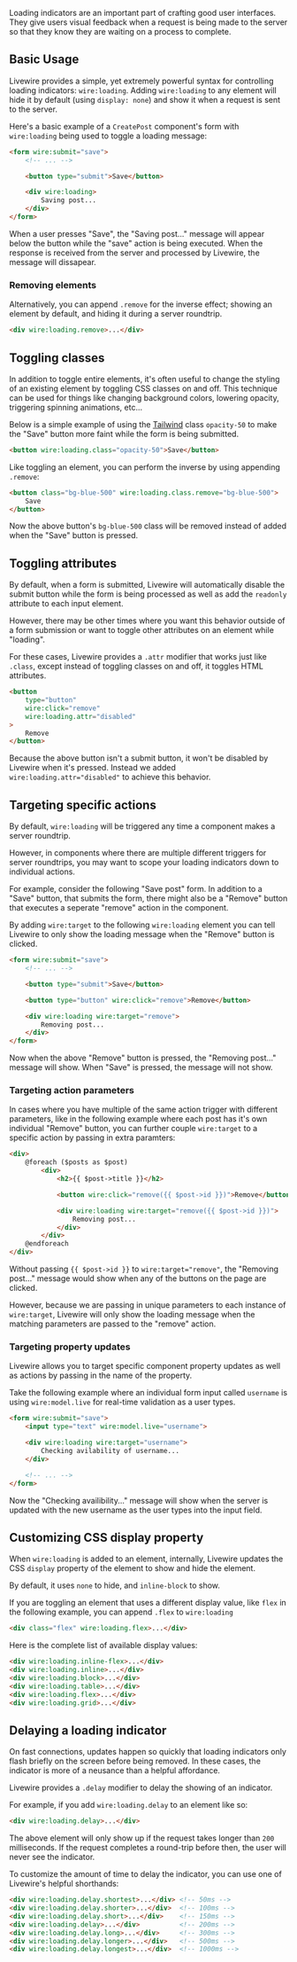Loading indicators are an important part of crafting good user interfaces. They give users visual feedback when a request is being made to the server so that they know they are waiting on a process to complete.

## Basic Usage

Livewire provides a simple, yet extremely powerful syntax for controlling loading indicators: `wire:loading`. Adding `wire:loading` to any element will hide it by default (using `display: none`) and show it when a request is sent to the server.

Here's a basic example of a `CreatePost` component's form with `wire:loading` being used to toggle a loading message:

```html
<form wire:submit="save">
    <!-- ... -->

    <button type="submit">Save</button>

    <div wire:loading>
        Saving post...
    </div>
</form>
```

When a user presses "Save", the "Saving post..." message will appear below the button while the "save" action is being executed. When the response is received from the server and processed by Livewire, the message will dissapear.

### Removing elements

Alternatively, you can append `.remove` for the inverse effect; showing an element by default, and hiding it during a server roundtrip.

```html
<div wire:loading.remove>...</div>
```

## Toggling classes

In addition to toggle entire elements, it's often useful to change the styling of an existing element by toggling CSS classes on and off. This technique can be used for things like changing background colors, lowering opacity, triggering spinning animations, etc...

Below is a simple example of using the [Tailwind](https://tailwindcss.com/) class `opacity-50` to make the "Save" button more faint while the form is being submitted.

```html
<button wire:loading.class="opacity-50">Save</button>
```

Like toggling an element, you can perform the inverse by using appending `.remove`:

```html
<button class="bg-blue-500" wire:loading.class.remove="bg-blue-500">
    Save
</button>
```

Now the above button's `bg-blue-500` class will be removed instead of added when the "Save" button is pressed.

## Toggling attributes

By default, when a form is submitted, Livewire will automatically disable the submit button while the form is being processed as well as add the `readonly` attribute to each input element.

However, there may be other times where you want this behavior outside of a form submission or  want to toggle other attributes on an element while "loading".

For these cases, Livewire provides a `.attr` modifier that works just like `.class`, except instead of toggling classes on and off, it toggles HTML attributes.

```html
<button
    type="button"
    wire:click="remove"
    wire:loading.attr="disabled"
>
    Remove
</button>
```

Because the above button isn't a submit button, it won't be disabled by Livewire when it's pressed. Instead we added `wire:loading.attr="disabled"` to achieve this behavior.

## Targeting specific actions

By default, `wire:loading` will be triggered any time a component makes a server roundtrip.

However, in components where there are multiple different triggers for server roundtrips, you may want to scope your loading indicators down to individual actions.

For example, consider the following "Save post" form. In addition to a "Save" button, that submits the form, there might also be a "Remove" button that executes a seperate "remove" action in the component.

By adding `wire:target` to the following `wire:loading` element you can tell Livewire to only show  the loading message when the "Remove" button is clicked.

```html
<form wire:submit="save">
    <!-- ... -->

    <button type="submit">Save</button>

    <button type="button" wire:click="remove">Remove</button>

    <div wire:loading wire:target="remove">
        Removing post...
    </div>
</form>
```

Now when the above "Remove" button is pressed, the "Removing post..." message will show. When "Save" is pressed, the message will not show.

### Targeting action parameters

In cases where you have multiple of the same action trigger with different parameters, like in the following example where each post has it's own individual "Remove" button, you can further couple `wire:target` to a specific action by passing in extra paramters:

```html
<div>
    @foreach ($posts as $post)
        <div>
            <h2>{{ $post->title }}</h2>

            <button wire:click="remove({{ $post->id }})">Remove</button>

            <div wire:loading wire:target="remove({{ $post->id }})">
                Removing post...
            </div>
        </div>
    @endforeach
</div>
```

Without passing `{{ $post->id }}` to `wire:target="remove"`, the "Removing post..." message would show when any of the buttons on the page are clicked.

However, because we are passing in unique parameters to each instance of `wire:target`, Livewire will only show the loading message when the matching parameters are passed to the "remove" action.

### Targeting property updates

Livewire allows you to target specific component property updates as well as actions by passing in the name of the property.

Take the following example where an individual form input called `username` is using `wire:model.live` for real-time validation as a user types.

```html
<form wire:submit="save">
    <input type="text" wire:model.live="username">

    <div wire:loading wire:target="username">
        Checking avilability of username...
    </div>

    <!-- ... -->
</form>
```

Now the "Checking availibility..." message will show when the server is updated with the new username as the user types into the input field.

## Customizing CSS display property

When `wire:loading` is added to an element, internally, Livewire updates the CSS `display` property of the element to show and hide the element.

By default, it uses `none` to hide, and `inline-block` to show.

If you are toggling an element that uses a different display value, like `flex` in the following example, you can append `.flex` to `wire:loading`

```html
<div class="flex" wire:loading.flex>...</div>
```

Here is the complete list of available display values:

```html
<div wire:loading.inline-flex>...</div>
<div wire:loading.inline>...</div>
<div wire:loading.block>...</div>
<div wire:loading.table>...</div>
<div wire:loading.flex>...</div>
<div wire:loading.grid>...</div>
```

## Delaying a loading indicator

On fast connections, updates happen so quickly that loading indicators only flash briefly on the screen before being removed. In these cases, the indicator is more of a neusance than a helpful affordance.

Livewire provides a `.delay` modifier to delay the showing of an indicator.

For example, if you add `wire:loading.delay` to an element like so:

```html
<div wire:loading.delay>...</div>
```

The above element will only show up if the request takes longer than `200` milliseconds. If the request completes a round-trip before then, the user will never see the indicator.

To customize the amount of time to delay the indicator, you can use one of Livewire's helpful shorthands:

```html
<div wire:loading.delay.shortest>...</div> <!-- 50ms -->
<div wire:loading.delay.shorter>...</div>  <!-- 100ms -->
<div wire:loading.delay.short>...</div>    <!-- 150ms -->
<div wire:loading.delay>...</div>          <!-- 200ms -->
<div wire:loading.delay.long>...</div>     <!-- 300ms -->
<div wire:loading.delay.longer>...</div>   <!-- 500ms -->
<div wire:loading.delay.longest>...</div>  <!-- 1000ms -->
```
